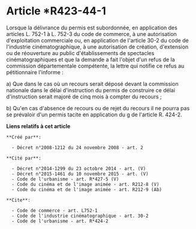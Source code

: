 # Article *R423-44-1

Lorsque la délivrance du permis est subordonnée, en application des articles L. 752-1 à L. 752-3 du code de commerce, à une
autorisation d'exploitation commerciale ou, en application de l'article 30-2 du code de l'industrie cinématographique, à une
autorisation de création, d'extension ou de réouverture au public d'établissements de spectacles cinématographiques et que la
demande a fait l'objet d'un refus de la commission départementale compétente, la lettre qui notifie ce refus au pétitionnaire
l'informe : 

a) Que dans le cas où un recours serait déposé devant la commission nationale dans le délai d'instruction du permis de
construire ce délai d'instruction serait majoré de cinq mois à compter du recours ; 

b) Qu'en cas d'absence de recours ou de rejet du recours il ne pourra pas se prévaloir d'un permis tacite en application du g
de l'article R. 424-2.

**Liens relatifs à cet article**

	**Créé par**:

	  - Décret n°2008-1212 du 24 novembre 2008 - art. 2

	**Cité par**:

	  - Décret n°2014-1299 du 23 octobre 2014 - art. (V)
	  - Décret n°2015-1461 du 10 novembre 2015 - art. (V)
	  - Code de l'urbanisme - art. R*427-5 (V)
	  - Code du cinéma et de l'image animée - art. R212-8 (V)
	  - Code du cinéma et de l'image animée - art. R212-9 (Ab)

	**Cite**:

	  - Code de commerce - art. L752-1
	  - Code de l'industrie cinématographique - art. 30-2
	  - Code de l'urbanisme - art. R*424-2
